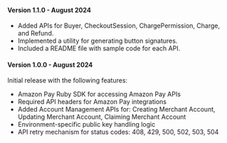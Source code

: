 #### Version 1.1.0 - August 2024
- Added APIs for Buyer, CheckoutSession, ChargePermission, Charge, and Refund.
- Implemented a utility for generating button signatures.
- Included a README file with sample code for each API.

#### Version 1.0.0 - August 2024
Initial release with the following features:
- Amazon Pay Ruby SDK for accessing Amazon Pay APIs
- Required API headers for Amazon Pay integrations
- Added Account Management APIs for: Creating Merchant Account, Updating Merchant Account, Claiming Merchant Account
- Environment-specific public key handling logic
- API retry mechanism for status codes: 408, 429, 500, 502, 503, 504